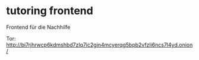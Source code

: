 # tutoring frontend

Frontend für die Nachhilfe 

Tor: http://bi7rjhrwcp6kdmshbd7zlq7ic2gin4mcyerqg5bpb2vfzli6ncs7l4yd.onion/

